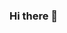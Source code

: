 ### Hi there 👋

<!--
**semiventurero/semiventurero** is a ✨ _special_ ✨ repository because its `README.md` (this file) appears on your GitHub profile.

Here are some ideas to get you started:

- 🔭 I’m currently studying in Bahcesehir University
- 🌱 I’m currently learning Python, Java
- 🤔 I’m looking for help with ...
- 💬 Ask me about ...
- 📫 How to reach me: venturerosemi@gmail.com
- 😄 Pronouns: ...
- ⚡ Fun fact: 
-->
